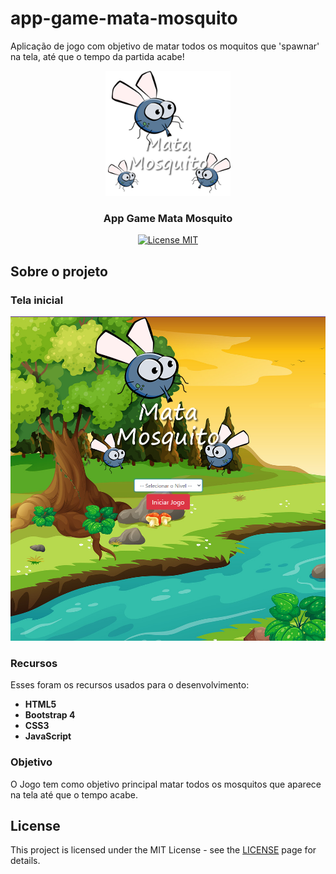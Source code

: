 # app-game-mata-mosquito
 Aplicação de jogo com objetivo de matar todos os moquitos que 'spawnar' na tela, até que o tempo da partida acabe!

<p align="center">
  <a href="https://github.com/othneildrew/Best-README-Template">
    <img src="/imagens/game.png" alt="Logo" width="200" height="200">
  </a>

  <h3 align="center">App Game Mata Mosquito</h3>
</p>

<p align="center">
  <a href="https://opensource.org/licenses/MIT">
    <img src="https://img.shields.io/badge/License-MIT-blue.svg" alt="License MIT">
  </a>
</p>

## Sobre o projeto
### Tela inicial

<img src="/imagens/tela-inicial.PNG" width="700"></img>

### Recursos

Esses foram os recursos usados para o desenvolvimento:

- **HTML5**
- **Bootstrap 4**
- **CSS3**
- **JavaScript**

### Objetivo

O Jogo tem como objetivo principal matar todos os mosquitos que aparece na tela até que o tempo acabe.

## License

This project is licensed under the MIT License - see the [LICENSE](https://opensource.org/licenses/MIT) page for details.
